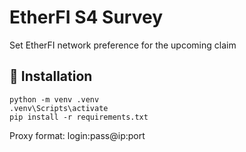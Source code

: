 # EtherFI S4 Survey
Set EtherFI network preference for the upcoming claim

##  🚀 Installation
```
python -m venv .venv
.venv\Scripts\activate
pip install -r requirements.txt
```

Proxy format: login:pass@ip:port

